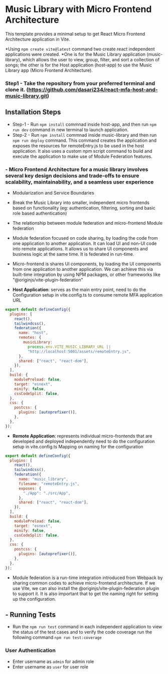 # Music Library with Micro Frontend Architecture
This template provides a minimal setup to get React Micro Frontend Architecture application in Vite.

*Using ```npm create vite@latest``` command two create react independent applications were created.
*One is for the Music Library application (music-library), which allows the user to view, group, filter, and sort a collection of songs; the other is for the Host application (host-app) to use the Music Library app (Micro Frontend Architecture).

### Step1 - Take the repository from your preferred terminal and clone it. (https://github.com/dasari234/react-mfa-host-and-music-library.git)
## Installation Steps
- Step-1 - Run ```npm install``` commnad inside host-app, and then run ```npm run dev``` command in new terminal to launch application.
- Step-2 - Run ```npm install``` commnad inside music-library and then run ```npm run deploy``` command. This command creates the application and exposes the resources for remoteEntry.js to be used in the host application. It also uses a custom npm script command to build and execute the application to make use of Module Federation features.

### - Micro Frontend Architecture for a music library involves several key design decisions and trade-offs to ensure scalability, maintainability, and a seamless user experience
- Modularization and Service Boundaries
- Break the Music Library into smaller, independent micro frontends based on functionality (eg: authentication, filtering, sorting and basic role based authentication)
 - The relationship between module federation and micro-frontend Module federation

- Module federation focused on code sharing, by loading the code from one application to another application. It can load UI and non-UI code into remote applications. It allows us to share UI components and business logic at the same time. It is federated in run-time.

- Micro-frontend is shares UI components, by loading the UI components from one application to another application. We can achieve this via built-time integration by using NPM packages, or other frameworks like "@originjs/vite-plugin-federation"

- **Host Application**: serves as the main entry point, need to do the Configuration setup in vite.config.ts to consume remote MFA application URL
```js
export default defineConfig({
  plugins: [
    react(),
    tailwindcss(),
    federation({
      name: "host",
      remotes: {
        musicLibrary:
          process.env.VITE_MUSIC_LIBRARY_URL ||
          "http://localhost:5001/assets/remoteEntry.js",
      },
      shared: ["react", "react-dom"],
    }),
  ],
  build: {
    modulePreload: false,
    target: "esnext",
    minify: false,
    cssCodeSplit: false,
  },
  css: {
    postcss: {
      plugins: [autoprefixer()],
    },
  },
});
```

- **Remote Application**: represents individual micro-frontends that are developed and deployed independently need to do the configuration setup in vite.config.ts Mapping on naming for the configuration
```js
export default defineConfig({
  plugins: [
    react(),
    tailwindcss(),
    federation({
      name: "music_library",
      filename: "remoteEntry.js",
      exposes: {
        "./App": "./src/App",
      },
      shared: ["react", "react-dom"],
    }),
  ],
  build: {
    modulePreload: false,
    target: "esnext",
    minify: false,
    cssCodeSplit: false,
  },
  css: {
    postcss: {
      plugins: [autoprefixer()],
    },
  },
});
```

- Module federation is a run-time integration introduced from Webpack by sharing common codes to achieve micro-frontend architecture. If we use Vite, we can also install the @originjs/vite-plugin-federation plugin to support it. It is also important that to get the naming right for setting up the configuration.

## - Running Tests
- Run the ```npm run test``` command in each independent application to view the status of the test cases and to verify the code coverage run the following command ```npm run test:coverage```

### User Authentication
- Enter username as ```admin``` for admin role
- Enter username as ```user``` for user role